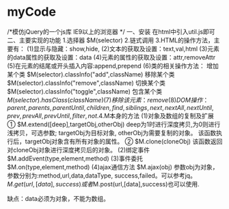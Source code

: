 # myCode
/*模仿jQuery的一个js库
IE9以上的浏览器
*/
一、安装
在html中引入util.js即可
二、主要实现的功能
1.选择器
$M(selector)
2.链式调用
3.HTML的操作方法，主要有：
(1)显示与隐藏：show,hide,
(2)文本的获取及设置：text,val,html
(3)元素的data属性的获取及设置：data
(4)元素的属性的获取及设置：attr,removeAttr
(5)在元素的结尾或开头插入内容:append,prepend
(6)类的相关操作方法： 增加某个类 $M(selector).classInfo("add",className)
                    移除某个类 $M(selector).classInfo("remove",className)
                    切换某个类 $M(selector).classInfo("toggle",className)
                    包含某个类 $M(selector).hasClass(className)
(7)移除该元素：remove
(8)DOM操作：parent,parents,parentUntil,children,find,siblings,
            next,nextAll,nextUntil,prev,prevAll,prevUntil,
            filter,not.
4.$M本身的方法
(1)对象及数组的复制及扩展
  ① $M.extend([deep],targetObj,otherObj)
      deep为1时进行深度拷贝,为0则进行浅拷贝，可选参数;
      targetObj为目标对象,
      otherObj为需要复制的对象。
    该函数执行后，targetObj对象含有所有对象的属性。
  ② $M.clone(cloneObj)
    该函数返回对cloneObj对象进行深度拷贝后的对象。
(2)绑定事件 $M.addEvent(type,element,method)
(3)事件委托 $M.on(type,element,method)
(4)ajax通信方法 $M.ajax(obj)
                参数obj为对象，参数分别为:method,url,data,dataType,
                success,failed。可以参考jq。
  $M.get(url,[data],success)或者$M.post(url,[data],success)也可以使用.

  缺点：data必须为对象，不能为数组。
